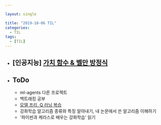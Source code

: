 ```yaml
---

layout: single

title: "2019-10-06 TIL"
categories:
  - TIL
tags:
  - [TIL]
---
```


- ## [인공지능] [가치 함수 & 벨만 방정식](/AI/Reinforcement-Learning-1/)



- ## ToDo

  - ml-agents 다른 프로젝트
  - 백트래킹 공부
  - [모델 프리, Q 러닝 복습](http://www.modulabs.co.kr/RL_library/2621)
  - 강화학습 알고리즘 종류와 특징 알아내기, 내 논문에서 쓴 알고리즘 이해하기
  - '파이썬과 케라스로 배우는 강화학습' 읽기


